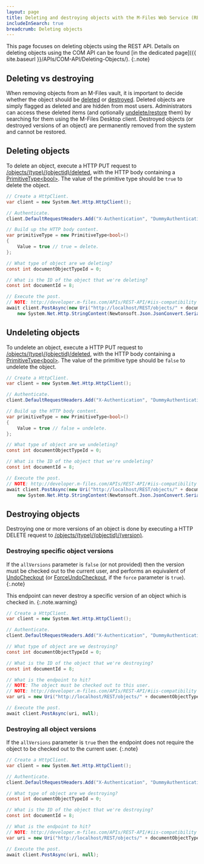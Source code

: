```yaml
---
layout: page
title: Deleting and destroying objects with the M-Files Web Service (REST API)
includeInSearch: true
breadcrumb: Deleting objects
---
```


This page focuses on deleting objects using the REST API.  Details on deleting objects using the COM API can be found [in the dedicated page]({{ site.baseurl }}/APIs/COM-API/Deleting-Objects/).
{:.note}

## Deleting vs destroying

When removing objects from an M-Files vault, it is important to decide whether the object should be [deleted](#deleting-objects) or [destroyed](#destroying-objects).  Deleted objects are simply flagged as deleted and are hidden from most users.  Administrators can access these deleted items (and optionally [undelete/restore](#undeleting-objects) them) by searching for them using the M-Files Desktop client.  Destroyed objects (or destroyed versions of an object) are permanently removed from the system and cannot be restored.

## Deleting objects

To delete an object, execute a HTTP PUT request to [/objects/(type)/(objectid)/deleted](https://developer.m-files.com/APIs/REST-API/Reference/resources/objects/type/objectid/deleted.html), with the HTTP body containing a [PrimitiveType&lt;bool&gt;](https://www.m-files.com/mfws/structs/primitivetypet.html).  The value of the primitive type should be `true` to delete the object.

```csharp
// Create a HttpClient.
var client = new System.Net.Http.HttpClient();

// Authenticate.
client.DefaultRequestHeaders.Add("X-Authentication", "DummyAuthenticationToken");

// Build up the HTTP body content.
var primitiveType = new PrimitiveType<bool>()
{
	Value = true // true = delete.
};

// What type of object are we deleting?
const int documentObjectTypeId = 0;

// What is the ID of the object that we're deleting?
const int documentId = 8;

// Execute the post.
// NOTE: http://developer.m-files.com/APIs/REST-API/#iis-compatibility
await client.PostAsync(new Uri("http://localhost/REST/objects/" + documentObjectTypeId + "/" + documentId + "/deleted.aspx?_method=PUT"),
	new System.Net.Http.StringContent(Newtonsoft.Json.JsonConvert.SerializeObject(primitiveType), Encoding.UTF8, "application/json"));
```

## Undeleting objects

To undelete an object, execute a HTTP PUT request to [/objects/(type)/(objectid)/deleted](https://developer.m-files.com/APIs/REST-API/Reference/resources/objects/type/objectid/deleted.html), with the HTTP body containing a [PrimitiveType&lt;bool&gt;](https://www.m-files.com/mfws/structs/primitivetypet.html).  The value of the primitive type should be `false` to undelete the object.

```csharp
// Create a HttpClient.
var client = new System.Net.Http.HttpClient();

// Authenticate.
client.DefaultRequestHeaders.Add("X-Authentication", "DummyAuthenticationToken");

// Build up the HTTP body content.
var primitiveType = new PrimitiveType<bool>()
{
	Value = true // false = undelete.
};

// What type of object are we undeleting?
const int documentObjectTypeId = 0;

// What is the ID of the object that we're undeleting?
const int documentId = 8;

// Execute the post.
// NOTE: http://developer.m-files.com/APIs/REST-API/#iis-compatibility
await client.PostAsync(new Uri("http://localhost/REST/objects/" + documentObjectTypeId + "/" + documentId + "/deleted.aspx?_method=PUT"),
	new System.Net.Http.StringContent(Newtonsoft.Json.JsonConvert.SerializeObject(primitiveType), Encoding.UTF8, "application/json"));
```

## Destroying objects

Destroying one or more versions of an object is done by executing a HTTP DELETE request to [/objects/(type)/(objectid)/(version)](https://developer.m-files.com/APIs/REST-API/Reference/resources/objects/type/objectid/version.html).

### Destroying specific object versions

If the `allVersions` parameter is `false` (or not provided) then the version must be checked out to the current user, and performs an equivalent of [UndoCheckout](https://developer.m-files.com/APIs/COM-API/Reference/index.html#MFilesAPI~VaultObjectOperations~UndoCheckout.html) (or [ForceUndoCheckout](https://developer.m-files.com/APIs/COM-API/Reference/index.html#MFilesAPI~VaultObjectOperations~ForceUndoCheckout.html), if the `force` parameter is `true`).
{:.note}

This endpoint can never destroy a specific version of an object which is checked in.
{:.note.warning}

```csharp
// Create a HttpClient.
var client = new System.Net.Http.HttpClient();

// Authenticate.
client.DefaultRequestHeaders.Add("X-Authentication", "DummyAuthenticationToken");

// What type of object are we destroying?
const int documentObjectTypeId = 0;

// What is the ID of the object that we're destroying?
const int documentId = 8;

// What is the endpoint to hit?
// NOTE: The object must be checked out to this user.
// NOTE: http://developer.m-files.com/APIs/REST-API/#iis-compatibility
var uri = new Uri("http://localhost/REST/objects/" + documentObjectTypeId + "/" + documentId + "/latest.aspx?_method=DELETE&allVersions=false");

// Execute the post.
await client.PostAsync(uri, null);
```

### Destroying all object versions

If the `allVersions` parameter is `true` then the endpoint does not require the object to be checked out to the current user.
{:.note}

```csharp
// Create a HttpClient.
var client = new System.Net.Http.HttpClient();

// Authenticate.
client.DefaultRequestHeaders.Add("X-Authentication", "DummyAuthenticationToken");

// What type of object are we destroying?
const int documentObjectTypeId = 0;

// What is the ID of the object that we're destroying?
const int documentId = 8;

// What is the endpoint to hit?
// NOTE: http://developer.m-files.com/APIs/REST-API/#iis-compatibility
var uri = new Uri("http://localhost/REST/objects/" + documentObjectTypeId + "/" + documentId + "/latest.aspx?_method=DELETE&allVersions=true");

// Execute the post.
await client.PostAsync(uri, null);
```